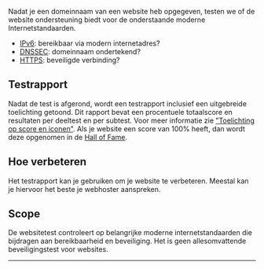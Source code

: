 Nadat je een domeinnaam van een website heb opgegeven, testen we of de website ondersteuning biedt voor de onderstaande moderne Internetstandaarden.

* [IPv6](/faqs/ipv6/): bereikbaar via modern internetadres?
* [DNSSEC](/faqs/dnssec/): domeinnaam ondertekend?
* [HTTPS](/faqs/https/): beveiligde verbinding?

## Testrapport
Nadat de test is afgerond, wordt een testrapport inclusief een uitgebreide toelichting getoond. Dit rapport bevat een procentuele totaalscore en resultaten per deeltest en per subtest. Voor meer informatie zie ["Toelichting op score en iconen"](/faqs/report/). Als je website een score van 100% heeft, dan wordt deze opgenomen in de [Hall of Fame](/halloffame/). 

## Hoe verbeteren
Het testrapport kan je gebruiken om je website te verbeteren. Meestal kan je hiervoor het beste je webhoster aanspreken.

## Scope
De websitetest controleert op belangrijke moderne internetstandaarden die bijdragen aan bereikbaarheid en beveiliging. Het is geen allesomvattende beveiligingstest voor websites.

---
